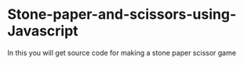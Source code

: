 # Stone-paper-and-scissors-using-Javascript
In this you will get source code for making a stone paper scissor game  
